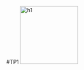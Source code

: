 #TP1
<img width="152" alt="h1" src="https://github.com/Khol20/Tps/assets/147450314/7dcfc8ed-1dd6-4f64-8838-5a13c5af66c7">
